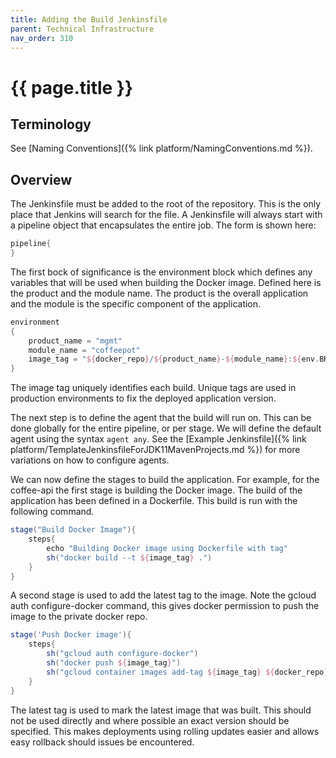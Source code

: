 ```yaml
---
title: Adding the Build Jenkinsfile
parent: Technical Infrastructure
nav_order: 310
---
```


# {{ page.title }}

## Terminology

See [Naming Conventions]({% link platform/NamingConventions.md %}).

## Overview

The Jenkinsfile must be added to the root of the repository. This is the only place that Jenkins will search for the file.
A Jenkinsfile will always start with a pipeline object that encapsulates the entire job. The form is shown here:

```groovy
pipeline{
}
```

The first bock of significance is the environment block which defines any variables that will be used when building the Docker image.
Defined here is the product and the module name. The product is the overall application and the module is the specific component of the
 application.

```groovy
environment
{
    product_name = "mgmt"
    module_name = "coffeepot"
    image_tag = "${docker_repo}/${product_name}-${module_name}:${env.BRANCH_NAME}-${env.BUILD_NUMBER}"
}
```

The image tag uniquely identifies each build. Unique tags are used in production environments to fix the deployed application version.

The next step is to define the agent that the build will run on. This can be done globally for the entire pipeline, or per stage. We will
 define the default agent using the syntax `agent any`.
 See the [Example Jenkinsfile]({% link platform/TemplateJenkinsfileForJDK11MavenProjects.md %})
  for more variations on how to configure agents.

We can now define the stages to build the application. For example, for the coffee-api the first stage is building the Docker image.
 The build of the application has been defined in a Dockerfile. This build is run with the following command.

```groovy
stage("Build Docker Image"){
    steps{
        echo "Building Docker image using Dockerfile with tag"
        sh("docker build --t ${image_tag} .")
    }
}
```

A second stage is used to add the latest tag to the image. Note the gcloud auth configure-docker command, this gives docker permission
 to push the image to the private docker repo.

```groovy
stage('Push Docker image'){
    steps{
        sh("gcloud auth configure-docker")
        sh("docker push ${image_tag}")
        sh("gcloud container images add-tag ${image_tag} ${docker_repo}/${product_name}-${module_name}:${env.BRANCH_NAME}-latest")
    }
}
```

The latest tag is used to mark the latest image that was built. This should not be used directly and where possible an exact version
 should be specified. This makes deployments using rolling updates easier and allows easy rollback should issues be encountered.

